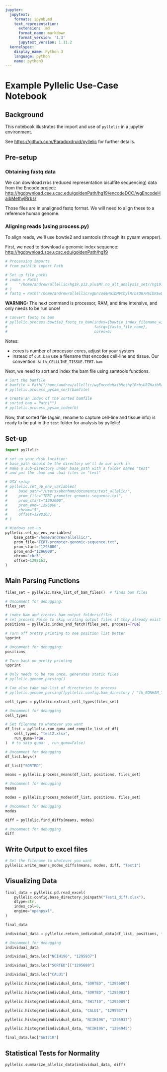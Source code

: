 ```yaml
---
jupyter:
  jupytext:
    formats: ipynb,md
    text_representation:
      extension: .md
      format_name: markdown
      format_version: '1.3'
      jupytext_version: 1.11.2
  kernelspec:
    display_name: Python 3
    language: python
    name: python3
---
```


# Example Pyllelic Use-Case Notebook

<!-- #region heading_collapsed=true -->
## Background
<!-- #endregion -->

<!-- #region hidden=true -->
This notebook illustrates the import and use of `pyllelic` in a jupyter environment.

See https://github.com/Paradoxdruid/pyllelic for further details.
<!-- #endregion -->

## Pre-setup

<!-- #region heading_collapsed=true -->
### Obtaining fastq data
<!-- #endregion -->

<!-- #region hidden=true -->
We can download rrbs (reduced representation bisulfite sequencing) data from the Encode project:
http://hgdownload.cse.ucsc.edu/goldenPath/hg19/encodeDCC/wgEncodeHaibMethylRrbs/
<!-- #endregion -->

<!-- #region hidden=true -->
Those files are in unaligned fastq format.  We will need to align these to a reference human genome.
<!-- #endregion -->

### Aligning reads (using process.py)

To align reads, we'll use bowtie2 and samtools (through its pysam wrapper).

First, we need to download a genomic index sequence: http://hgdownload.soe.ucsc.edu/goldenPath/hg19

```python
# Processing imports
# from pathlib import Path
```

```python
# Set up file paths
# index = Path(
#     "/home/andrew/allellic/hg19.p13.plusMT.no_alt_analysis_set//hg19.p13.plusMT.no_alt_analysis_set"
# )
# fastq = Path("/home/andrew/allellic/wgEncodeHaibMethylRrbsU87HaibRawDataRep1.fastq.gz")
```

**WARNING:** The next command is processor, RAM, and time intensive, and only needs to be run once!

```python
# Convert fastq to bam
# pyllelic.process.bowtie2_fastq_to_bam(index={bowtie_index_filename_without_suffix},
#                                       fastq={fastq_file_name},
#                                       cores=6)
```

Notes:

* cores is number of processor cores, adjust for your system
* instead of `out.bam` use a filename that encodes cell-line and tissue.  Our convention is: `fh_CELLLINE_TISSUE.TERT.bam`

Next, we need to sort and index the bam file using samtools functions.

```python
# Sort the bamfile
# bamfile = Path("/home/andrew/allellic/wgEncodeHaibMethylRrbsU87HaibRawDataRep1.bam")
# pyllelic.process_pysam_sort(bamfile)
```

```python
# Create an index of the sorted bamfile
# sorted_bam = Path("")
# pyllelic.process_pysam_index(b)
```

Now, that sorted file (again, rename to capture cell-line and tissue info) is ready to be put in the `test` folder for analysis by pyllelic!

## Set-up

```python
import pyllelic
```

```python
# set up your disk location:
# base_path should be the directory we'll do our work in
# make a sub-directory under base_path with a folder named "test"
# and put the .bam and .bai files in "test"

# OSX setup
# pyllelic.set_up_env_variables(
#     base_path="/Users/abonham/documents/test_allelic/",
#     prom_file="TERT-promoter-genomic-sequence.txt",
#     prom_start="1293000",
#     prom_end="1296000",
#     chrom="5",
#     offset=1298163,
# )

# Windows set-up
pyllelic.set_up_env_variables(
    base_path="/home/andrew/allellic/",
    prom_file="TERT-promoter-genomic-sequence.txt",
    prom_start="1293000",
    prom_end="1296000",
    chrom="chr5",
    offset=1298163,
)
```

## Main Parsing Functions

```python
files_set = pyllelic.make_list_of_bam_files()  # finds bam files
```

```python
# Uncomment for debugging:
files_set
```

```python
# index bam and creates bam_output folders/files
# set process False to skip writing output files if they already exist
positions = pyllelic.index_and_fetch(files_set, process=True)
```

```python
# Turn off pretty printing to see position list better
%pprint
```

```python
# Uncomment for debugging:
positions
```

```python
# Turn back on pretty printing
%pprint
```

```python
# Only needs to be run once, generates static files
# pyllelic.genome_parsing()

# Can also take sub-list of directories to process
# pyllelic.genome_parsing([pyllelic.config.bam_directory / "fh_BONHAM_TISSUE.TERT.bam"])
```

```python
cell_types = pyllelic.extract_cell_types(files_set)
```

```python
# Uncomment for debugging
cell_types
```

```python
# Set filename to whatever you want
df_list = pyllelic.run_quma_and_compile_list_of_df(
    cell_types, "test2.xlsx",
    run_quma=True,
)  # to skip quma: , run_quma=False)
```

```python
# Uncomment for debugging
df_list.keys()
```

```python
df_list["SORTED"]
```

```python
means = pyllelic.process_means(df_list, positions, files_set)
```

```python
# Uncomment for debugging
means
```

```python
modes = pyllelic.process_modes(df_list, positions, files_set)
```

```python
# Uncomment for debugging
modes
```

```python
diff = pyllelic.find_diffs(means, modes)
```

```python
# Uncomment for debugging
diff
```

## Write Output to excel files

```python
# Set the filename to whatever you want
pyllelic.write_means_modes_diffs(means, modes, diff, "Test1")
```

## Visualizing Data

```python
final_data = pyllelic.pd.read_excel(
    pyllelic.config.base_directory.joinpath("Test1_diff.xlsx"),
    dtype=str,
    index_col=0,
    engine="openpyxl",
)
```

```python
final_data
```

```python
individual_data = pyllelic.return_individual_data(df_list, positions, files_set)
```

```python
# Uncomment for debugging
individual_data
```

```python
individual_data.loc["NCIH196", "1295937"]
```

```python
individual_data.loc["SORTED"]["1295680"]
```

```python
individual_data.loc["CALU1"]
```

```python
pyllelic.histogram(individual_data, "SORTED", "1295680")
```

```python
pyllelic.histogram(individual_data, "SORTED", "1295903")
```

```python
pyllelic.histogram(individual_data, "SW1710", "1295089")
```

```python
pyllelic.histogram(individual_data, "CALU1", "1295937")
```

```python
pyllelic.histogram(individual_data, "NCIH196", "1295937")
```

```python
pyllelic.histogram(individual_data, "NCIH196", "1294945")
```

```python
final_data.loc["SW1710"]
```

## Statistical Tests for Normality

```python
pyllelic.summarize_allelic_data(individual_data, diff)
```

```python

```
